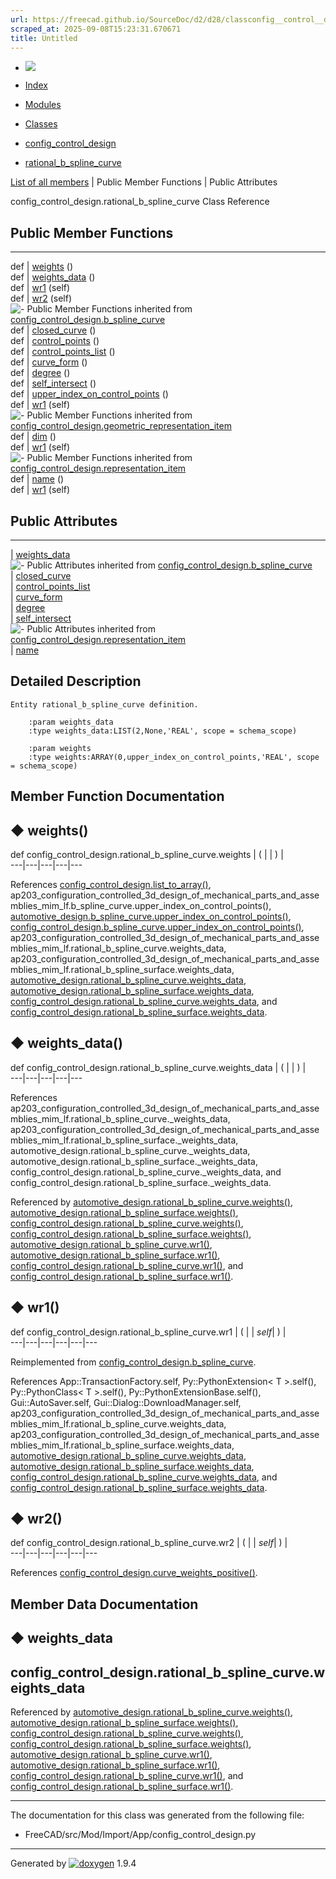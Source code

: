 ```yaml
---
url: https://freecad.github.io/SourceDoc/d2/d28/classconfig__control__design_1_1rational__b__spline__curve.html
scraped_at: 2025-09-08T15:23:31.670671
title: Untitled
---
```


  * [ ![](https://www.freecad.org/svg/logo-freecad.svg) ](https://freecadweb.org "FreeCAD")
  * [Index](../../index.html "Index")
  * [Modules](../../modules.html "Modules list")
  * [Classes](../../annotated.html "Annotated list")

  * [config_control_design](../../d4/d07/namespaceconfig__control__design.html)
  * [rational_b_spline_curve](../../d2/d28/classconfig__control__design_1_1rational__b__spline__curve.html)

[List of all members](../../d2/dbe/classconfig__control__design_1_1rational__b__spline__curve-members.html) | Public Member Functions | Public Attributes

config_control_design.rational_b_spline_curve Class Reference

##  Public Member Functions  
  
---  
def | [weights](../../d2/d28/classconfig__control__design_1_1rational__b__spline__curve.html#a4efaf8a6ec31baf9094c93b5a1712542) ()  
def | [weights_data](../../d2/d28/classconfig__control__design_1_1rational__b__spline__curve.html#a5d1fc0bf436a4f15a78648c8582b0c79) ()  
def | [wr1](../../d2/d28/classconfig__control__design_1_1rational__b__spline__curve.html#ad450bf462f3eef07955850c3c609d71e) (self)  
def | [wr2](../../d2/d28/classconfig__control__design_1_1rational__b__spline__curve.html#a34617959ddd42c863b815a20ee2aee36) (self)  
![-](../../closed.png) Public Member Functions inherited from
[config_control_design.b_spline_curve](../../d9/d93/classconfig__control__design_1_1b__spline__curve.html)  
def | [closed_curve](../../d9/d93/classconfig__control__design_1_1b__spline__curve.html#aa084ec588facff488a05c2f9ad709264) ()  
def | [control_points](../../d9/d93/classconfig__control__design_1_1b__spline__curve.html#ab3065fdf6d422ab74c91e79564ce1f38) ()  
def | [control_points_list](../../d9/d93/classconfig__control__design_1_1b__spline__curve.html#afc86aecda757412f7583132b5a9034cc) ()  
def | [curve_form](../../d9/d93/classconfig__control__design_1_1b__spline__curve.html#aa18c9410b2adc3e470a1b53a2be10688) ()  
def | [degree](../../d9/d93/classconfig__control__design_1_1b__spline__curve.html#a99eaf886f43baba6122ca73372c648cb) ()  
def | [self_intersect](../../d9/d93/classconfig__control__design_1_1b__spline__curve.html#a4c33a2f834b9d713ddc288450292abdd) ()  
def | [upper_index_on_control_points](../../d9/d93/classconfig__control__design_1_1b__spline__curve.html#a13bfc700bf2396e0a4181b01ffe784d7) ()  
def | [wr1](../../d9/d93/classconfig__control__design_1_1b__spline__curve.html#a398f92dc8b064539c2a505afbeb470de) (self)  
![-](../../closed.png) Public Member Functions inherited from
[config_control_design.geometric_representation_item](../../d3/d18/classconfig__control__design_1_1geometric__representation__item.html)  
def | [dim](../../d3/d18/classconfig__control__design_1_1geometric__representation__item.html#aac385fb99d009b699d0d77f10ebdc5f1) ()  
def | [wr1](../../d3/d18/classconfig__control__design_1_1geometric__representation__item.html#a779ebde9495ea4132b585e06aa418f13) (self)  
![-](../../closed.png) Public Member Functions inherited from
[config_control_design.representation_item](../../d9/d69/classconfig__control__design_1_1representation__item.html)  
def | [name](../../d9/d69/classconfig__control__design_1_1representation__item.html#a5ea878073c85170f328deff23a9c5732) ()  
def | [wr1](../../d9/d69/classconfig__control__design_1_1representation__item.html#a4cdc1db49341dedc8f271ec89801c713) (self)  
  
##  Public Attributes  
  
---  
|
[weights_data](../../d2/d28/classconfig__control__design_1_1rational__b__spline__curve.html#a5b03d4289a030aa408ada00b71712f29)  
![-](../../closed.png) Public Attributes inherited from
[config_control_design.b_spline_curve](../../d9/d93/classconfig__control__design_1_1b__spline__curve.html)  
|
[closed_curve](../../d9/d93/classconfig__control__design_1_1b__spline__curve.html#a2947367918704f9270e1d0b156d8dd50)  
|
[control_points_list](../../d9/d93/classconfig__control__design_1_1b__spline__curve.html#a11d6438f4c597f87addccd7bad9abc47)  
|
[curve_form](../../d9/d93/classconfig__control__design_1_1b__spline__curve.html#a3217b7bdd9ffb7eea3e930da359ba3a6)  
|
[degree](../../d9/d93/classconfig__control__design_1_1b__spline__curve.html#a2d955e657f7a17ad526177ac10dd148f)  
|
[self_intersect](../../d9/d93/classconfig__control__design_1_1b__spline__curve.html#ab5d964aee69e50cf3b937a02fe0f8512)  
![-](../../closed.png) Public Attributes inherited from
[config_control_design.representation_item](../../d9/d69/classconfig__control__design_1_1representation__item.html)  
|
[name](../../d9/d69/classconfig__control__design_1_1representation__item.html#a0e8be677f8410825a46422f3c0e1c128)  
  
## Detailed Description

    
    
    Entity rational_b_spline_curve definition.
    
        :param weights_data
        :type weights_data:LIST(2,None,'REAL', scope = schema_scope)
    
        :param weights
        :type weights:ARRAY(0,upper_index_on_control_points,'REAL', scope = schema_scope)

## Member Function Documentation

## ◆ weights()

def config_control_design.rational_b_spline_curve.weights  | ( | | ) |   
---|---|---|---|---  
  
References
[config_control_design.list_to_array()](../../d4/d07/namespaceconfig__control__design.html#aa8a158ecb834f7e39e55fdd2e1b52ecf),
ap203_configuration_controlled_3d_design_of_mechanical_parts_and_assemblies_mim_lf.b_spline_curve.upper_index_on_control_points(),
[automotive_design.b_spline_curve.upper_index_on_control_points()](../../db/d4c/classautomotive__design_1_1b__spline__curve.html#ac9ccc74fa6ffcfcf3ed810f6f700abe1),
[config_control_design.b_spline_curve.upper_index_on_control_points()](../../d9/d93/classconfig__control__design_1_1b__spline__curve.html#a13bfc700bf2396e0a4181b01ffe784d7),
ap203_configuration_controlled_3d_design_of_mechanical_parts_and_assemblies_mim_lf.rational_b_spline_curve.weights_data,
ap203_configuration_controlled_3d_design_of_mechanical_parts_and_assemblies_mim_lf.rational_b_spline_surface.weights_data,
[automotive_design.rational_b_spline_curve.weights_data](../../d9/dde/classautomotive__design_1_1rational__b__spline__curve.html#a4b3ac09e0532e7ff7608e220bcec00a5),
[automotive_design.rational_b_spline_surface.weights_data](../../db/de5/classautomotive__design_1_1rational__b__spline__surface.html#a6414521fd168c48bb227e6076c14369e),
[config_control_design.rational_b_spline_curve.weights_data](../../d2/d28/classconfig__control__design_1_1rational__b__spline__curve.html#a5b03d4289a030aa408ada00b71712f29),
and
[config_control_design.rational_b_spline_surface.weights_data](../../df/da0/classconfig__control__design_1_1rational__b__spline__surface.html#aba810f149e0bb822c29cd99c249d17f7).

## ◆ weights_data()

def config_control_design.rational_b_spline_curve.weights_data  | ( | | ) |   
---|---|---|---|---  
  
References
ap203_configuration_controlled_3d_design_of_mechanical_parts_and_assemblies_mim_lf.rational_b_spline_curve._weights_data,
ap203_configuration_controlled_3d_design_of_mechanical_parts_and_assemblies_mim_lf.rational_b_spline_surface._weights_data,
automotive_design.rational_b_spline_curve._weights_data,
automotive_design.rational_b_spline_surface._weights_data,
config_control_design.rational_b_spline_curve._weights_data, and
config_control_design.rational_b_spline_surface._weights_data.

Referenced by
[automotive_design.rational_b_spline_curve.weights()](../../d9/dde/classautomotive__design_1_1rational__b__spline__curve.html#ab91315101d34e8a211b983234fbeec25),
[automotive_design.rational_b_spline_surface.weights()](../../db/de5/classautomotive__design_1_1rational__b__spline__surface.html#af9dce70be29578712867ae951c1be191),
[config_control_design.rational_b_spline_curve.weights()](../../d2/d28/classconfig__control__design_1_1rational__b__spline__curve.html#a4efaf8a6ec31baf9094c93b5a1712542),
[config_control_design.rational_b_spline_surface.weights()](../../df/da0/classconfig__control__design_1_1rational__b__spline__surface.html#a9e7f71b84fad72fa4dceb4cc12bad9a3),
[automotive_design.rational_b_spline_curve.wr1()](../../d9/dde/classautomotive__design_1_1rational__b__spline__curve.html#a5e3d80b5dcfe98ab3c9d3354fbe52d62),
[automotive_design.rational_b_spline_surface.wr1()](../../db/de5/classautomotive__design_1_1rational__b__spline__surface.html#a525eb257f8323ae17121c16170f69616),
[config_control_design.rational_b_spline_curve.wr1()](../../d2/d28/classconfig__control__design_1_1rational__b__spline__curve.html#ad450bf462f3eef07955850c3c609d71e),
and
[config_control_design.rational_b_spline_surface.wr1()](../../df/da0/classconfig__control__design_1_1rational__b__spline__surface.html#a21c1bb1a384a79e5ef50126d0c2cb71c).

## ◆ wr1()

def config_control_design.rational_b_spline_curve.wr1  | ( |  | _self_| ) |   
---|---|---|---|---|---  
  
Reimplemented from
[config_control_design.b_spline_curve](../../d9/d93/classconfig__control__design_1_1b__spline__curve.html#a398f92dc8b064539c2a505afbeb470de).

References App::TransactionFactory.self, Py::PythonExtension< T >.self(),
Py::PythonClass< T >.self(), Py::PythonExtensionBase.self(),
Gui::AutoSaver.self, Gui::Dialog::DownloadManager.self,
ap203_configuration_controlled_3d_design_of_mechanical_parts_and_assemblies_mim_lf.rational_b_spline_curve.weights_data,
ap203_configuration_controlled_3d_design_of_mechanical_parts_and_assemblies_mim_lf.rational_b_spline_surface.weights_data,
[automotive_design.rational_b_spline_curve.weights_data](../../d9/dde/classautomotive__design_1_1rational__b__spline__curve.html#a4b3ac09e0532e7ff7608e220bcec00a5),
[automotive_design.rational_b_spline_surface.weights_data](../../db/de5/classautomotive__design_1_1rational__b__spline__surface.html#a6414521fd168c48bb227e6076c14369e),
[config_control_design.rational_b_spline_curve.weights_data](../../d2/d28/classconfig__control__design_1_1rational__b__spline__curve.html#a5b03d4289a030aa408ada00b71712f29),
and
[config_control_design.rational_b_spline_surface.weights_data](../../df/da0/classconfig__control__design_1_1rational__b__spline__surface.html#aba810f149e0bb822c29cd99c249d17f7).

## ◆ wr2()

def config_control_design.rational_b_spline_curve.wr2  | ( |  | _self_| ) |   
---|---|---|---|---|---  
  
References
[config_control_design.curve_weights_positive()](../../d4/d07/namespaceconfig__control__design.html#a51b7f37883153dcc97625044bb5a7004).

## Member Data Documentation

## ◆ weights_data

config_control_design.rational_b_spline_curve.weights_data  
---  
  
Referenced by
[automotive_design.rational_b_spline_curve.weights()](../../d9/dde/classautomotive__design_1_1rational__b__spline__curve.html#ab91315101d34e8a211b983234fbeec25),
[automotive_design.rational_b_spline_surface.weights()](../../db/de5/classautomotive__design_1_1rational__b__spline__surface.html#af9dce70be29578712867ae951c1be191),
[config_control_design.rational_b_spline_curve.weights()](../../d2/d28/classconfig__control__design_1_1rational__b__spline__curve.html#a4efaf8a6ec31baf9094c93b5a1712542),
[config_control_design.rational_b_spline_surface.weights()](../../df/da0/classconfig__control__design_1_1rational__b__spline__surface.html#a9e7f71b84fad72fa4dceb4cc12bad9a3),
[automotive_design.rational_b_spline_curve.wr1()](../../d9/dde/classautomotive__design_1_1rational__b__spline__curve.html#a5e3d80b5dcfe98ab3c9d3354fbe52d62),
[automotive_design.rational_b_spline_surface.wr1()](../../db/de5/classautomotive__design_1_1rational__b__spline__surface.html#a525eb257f8323ae17121c16170f69616),
[config_control_design.rational_b_spline_curve.wr1()](../../d2/d28/classconfig__control__design_1_1rational__b__spline__curve.html#ad450bf462f3eef07955850c3c609d71e),
and
[config_control_design.rational_b_spline_surface.wr1()](../../df/da0/classconfig__control__design_1_1rational__b__spline__surface.html#a21c1bb1a384a79e5ef50126d0c2cb71c).

* * *

The documentation for this class was generated from the following file:

  * FreeCAD/src/Mod/Import/App/config_control_design.py

* * *

Generated by
[![doxygen](../../doxygen.svg)](https://www.doxygen.org/index.html) 1.9.4

